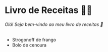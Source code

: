 # Livro de Receitas :woman_cook:

###### Olá! Seja bem-vindo ao meu livro de receitas :wave:

* Strogonoff de frango
* Bolo de cenoura

